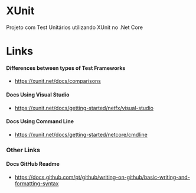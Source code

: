 # XUnit
Projeto com Test Unitários utilizando XUnit no .Net Core

# Links 

  #### Differences between types of Test Frameworks
  - https://xunit.net/docs/comparisons

  #### Docs Using Visual Studio
  - https://xunit.net/docs/getting-started/netfx/visual-studio
  
  #### Docs Using Command Line
  - https://xunit.net/docs/getting-started/netcore/cmdline




















### Other Links
  #### Docs GitHub Readme
  - https://docs.github.com/pt/github/writing-on-github/basic-writing-and-formatting-syntax
